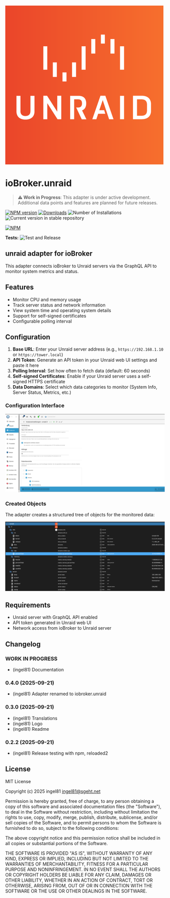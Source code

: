 ![Logo](admin/unraid.png)

# ioBroker.unraid

> **⚠️ Work in Progress**: This adapter is under active development. Additional data points and features are planned for future releases.

[![NPM version](https://img.shields.io/npm/v/iobroker.unraid.svg)](https://www.npmjs.com/package/iobroker.unraid)
[![Downloads](https://img.shields.io/npm/dm/iobroker.unraid.svg)](https://www.npmjs.com/package/iobroker.unraid)
![Number of Installations](https://iobroker.live/badges/unraid-installed.svg)
![Current version in stable repository](https://iobroker.live/badges/unraid-stable.svg)

[![NPM](https://nodei.co/npm/iobroker.unraid.png?downloads=true)](https://nodei.co/npm/iobroker.unraid/)

**Tests:** ![Test and Release](https://github.com/ingel81/ioBroker.unraid/workflows/Test%20and%20Release/badge.svg)

## unraid adapter for ioBroker

This adapter connects ioBroker to Unraid servers via the GraphQL API to monitor system metrics and status.

## Features

- Monitor CPU and memory usage
- Track server status and network information
- View system time and operating system details
- Support for self-signed certificates
- Configurable polling interval

## Configuration

1. **Base URL**: Enter your Unraid server address (e.g., `https://192.168.1.10` or `https://tower.local`)
2. **API Token**: Generate an API token in your Unraid web UI settings and paste it here
3. **Polling Interval**: Set how often to fetch data (default: 60 seconds)
4. **Self-signed Certificates**: Enable if your Unraid server uses a self-signed HTTPS certificate
5. **Data Domains**: Select which data categories to monitor (System Info, Server Status, Metrics, etc.)

### Configuration Interface

![Configuration](docs/de/img/ioBroker_config01.png)

### Created Objects

The adapter creates a structured tree of objects for the monitored data:

![Objects](docs/de/img/ioBroker_Objects01.png)

## Requirements

- Unraid server with GraphQL API enabled
- API token generated in Unraid web UI
- Network access from ioBroker to Unraid server

## Changelog

<!--
  Placeholder for the next version (at the beginning of the line):
  ### **WORK IN PROGRESS**
-->

### **WORK IN PROGRESS**

- (ingel81) Documentation

### 0.4.0 (2025-09-21)

- (ingel81) Adapter renamed to iobroker.unraid

### 0.3.0 (2025-09-21)

- (ingel81) Translations
- (ingel81) Logo
- (ingel81) Readme

### 0.2.2 (2025-09-21)

- (ingel81) Release testing with npm, reloaded2

## License

MIT License

Copyright (c) 2025 ingel81 <ingel81@sgeht.net>

Permission is hereby granted, free of charge, to any person obtaining a copy
of this software and associated documentation files (the "Software"), to deal
in the Software without restriction, including without limitation the rights
to use, copy, modify, merge, publish, distribute, sublicense, and/or sell
copies of the Software, and to permit persons to whom the Software is
furnished to do so, subject to the following conditions:

The above copyright notice and this permission notice shall be included in all
copies or substantial portions of the Software.

THE SOFTWARE IS PROVIDED "AS IS", WITHOUT WARRANTY OF ANY KIND, EXPRESS OR
IMPLIED, INCLUDING BUT NOT LIMITED TO THE WARRANTIES OF MERCHANTABILITY,
FITNESS FOR A PARTICULAR PURPOSE AND NONINFRINGEMENT. IN NO EVENT SHALL THE
AUTHORS OR COPYRIGHT HOLDERS BE LIABLE FOR ANY CLAIM, DAMAGES OR OTHER
LIABILITY, WHETHER IN AN ACTION OF CONTRACT, TORT OR OTHERWISE, ARISING FROM,
OUT OF OR IN CONNECTION WITH THE SOFTWARE OR THE USE OR OTHER DEALINGS IN THE
SOFTWARE.
